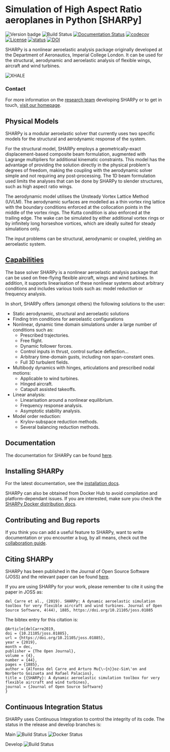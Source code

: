 # Simulation of High Aspect Ratio aeroplanes in Python [SHARPy]

![Version badge](https://img.shields.io/endpoint.svg?url=https%3A%2F%2Fraw.githubusercontent.com%2FImperialCollegeLondon%2Fsharpy%2Fmain%2F.version.json)
![Build Status](https://github.com/ImperialCollegeLondon/sharpy/actions/workflows/sharpy_tests.yaml/badge.svg)
[![Documentation Status](https://readthedocs.org/projects/ic-sharpy/badge/?version=main)](https://ic-sharpy.readthedocs.io/en/main/?badge=main)
[![codecov](https://codecov.io/gh/ImperialCollegeLondon/sharpy/branch/main/graph/badge.svg)](https://codecov.io/gh/ImperialCollegeLondon/sharpy)
[![License](https://img.shields.io/badge/License-BSD%203--Clause-blue.svg)](https://opensource.org/licenses/BSD-3-Clause)
[![status](https://joss.theoj.org/papers/f7ccd562160f1a54f64a81e90f5d9af9/status.svg)](https://joss.theoj.org/papers/f7ccd562160f1a54f64a81e90f5d9af9)
[![DOI](https://zenodo.org/badge/DOI/10.5281/zenodo.3531965.svg)](https://doi.org/10.5281/zenodo.3531965)

SHARPy is a nonlinear aeroelastic analysis package originally developed at the Department of Aeronautics, Imperial
College London. It can be used for the structural, aerodynamic and aeroelastic analysis of flexible wings, aircraft and wind turbines.

![XHALE](./docs/source/_static/XHALE-render.jpg)

### Contact

For more information on the [research team](http://www.imperial.ac.uk/aeroelastics/software/) developing SHARPy or to get 
in touch, [visit our homepage](http://www.imperial.ac.uk/aeroelastics).

## Physical Models

SHARPy is a modular aeroelastic solver that currently uses two specific models for the structural and aerodynamic response of the system.

For the structural model, SHARPy employs a geometrically-exact displacement-based composite beam formulation,
augmented with Lagrange multipliers for additional kinematic constraints.
This model has the advantage of providing the solution directly in the physical problem's degrees of freedom, making the 
coupling with the aerodynamic solver simple and not requiring any post-processing. The 1D beam formulation used limits 
the analyses that can be done by SHARPy to slender structures, such as high aspect ratio wings.

The aerodynamic model utilises the Unsteady Vortex Lattice Method (UVLM). The aerodynamic surfaces are modelled as a thin
vortex ring lattice with the boundary conditions enforced at the collocation points in the middle of the vortex rings.
The Kutta condition is also enforced at the trailing edge. The wake can be simulated by either additional vortex rings
or by infinitely long horseshoe vortices, which are ideally suited for steady simulations only.

The input problems can be structural, aerodynamic or coupled, yielding an aeroelastic system.

## [Capabilities](http://ic-sharpy.readthedocs.io/en/latest/content/capabilities.html)

The base solver SHARPy is a nonlinear aeroelastic analysis package that can be used on free-flying flexible aircraft,
wings and wind turbines. In addition, it supports linearisation of these nonlinear systems about
arbitrary conditions and includes various tools such as: model reduction or frequency analysis.

In short, SHARPy offers (amongst others) the following solutions to the user:
* Static aerodynamic, structural and aeroelastic solutions
* Finding trim conditions for aeroelastic configurations
* Nonlinear, dynamic time domain simulations under a large number of conditions such as:
    + Prescribed trajectories.
    + Free flight.
    + Dynamic follower forces.
    + Control inputs in thrust, control surface deflection...
    + Arbitrary time-domain gusts, including non span-constant ones.
    + Full 3D turbulent fields.
* Multibody dynamics with hinges, articulations and prescribed nodal motions:
    + Applicable to wind turbines.
    + Hinged aircraft.
    + Catapult assisted takeoffs.
* Linear analysis:
    + Linearisation around a nonlinear equilibrium.
    + Frequency response analysis.
    + Asymptotic stability analysis.
* Model order reduction:
    + Krylov-subspace reduction methods.
    + Several balancing reduction methods.

## Documentation

The documentation for SHARPy can be found [here](http://ic-sharpy.readthedocs.io).

## Installing SHARPy

For the latest documentation, see the 
[installation docs](https://ic-sharpy.readthedocs.io/en/latest/content/installation.html).

SHARPy can also be obtained from Docker Hub to avoid compilation
and platform-dependant issues. If you are interested, make sure you check 
the [SHARPy Docker distribution docs](https://ic-sharpy.readthedocs.io/en/latest/content/installation.html#using-sharpy-from-a-docker-container).

## Contributing and Bug reports

If you think you can add a useful feature to SHARPy, want to write documentation or you encounter a bug, by all means, 
check out the [collaboration guide](https://ic-sharpy.readthedocs.io/en/latest/content/contributing.html).

## Citing SHARPy

SHARPy has been published in the Journal of Open Source Software (JOSS) and the relevant paper can be found
[here](https://joss.theoj.org/papers/10.21105/joss.01885).

If you are using SHARPy for your work, please remember to cite it using the paper in JOSS as:

`del Carre et al., (2019). SHARPy: A dynamic aeroelastic simulation toolbox for very flexible aircraft and wind
turbines. Journal of Open Source Software, 4(44), 1885, https://doi.org/10.21105/joss.01885`

The bibtex entry for this citation is:

```
@Article{delCarre2019,
doi = {10.21105/joss.01885},
url = {https://doi.org/10.21105/joss.01885},
year = {2019},
month = dec,
publisher = {The Open Journal},
volume = {4},
number = {44},
pages = {1885},
author = {Alfonso del Carre and Arturo Mu{\~{n}}oz-Sim\'on and Norberto Goizueta and Rafael Palacios},
title = {{SHARPy}: A dynamic aeroelastic simulation toolbox for very flexible aircraft and wind turbines},
journal = {Journal of Open Source Software}
}
```


## Continuous Integration Status

SHARPy uses Continuous Integration to control the integrity of its code. The status in the release and develop branches
is:

Main
![Build Status](https://github.com/ImperialCollegeLondon/sharpy/actions/workflows/sharpy_tests.yaml/badge.svg)
![Docker Status](https://github.com/ImperialCollegeLondon/sharpy/actions/workflows/docker_build.yaml/badge.svg)

Develop
![Build Status](https://github.com/ImperialCollegeLondon/sharpy/actions/workflows/sharpy_tests.yaml/badge.svg?branch=develop)
